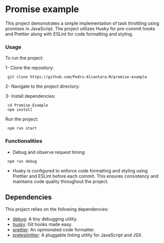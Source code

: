 
# Promise example

This project demonstrates a simple implementation of task throttling using promises in JavaScript. The project utilizes Husky for pre-commit hooks and Prettier along with ESLint for code formatting and styling.


### Usage

To run the project:

1- Clone the repository:
```http
 git clone https://github.com/Pedro-Alcantara-M/promise-example
```

2-  Navigate to the project directory:

3- Install dependencies: 

```http
 cd Promise-Example
 npm install
```

Run the project: 

```http
 npm run start
```

### Functionalities 

- Debug and observe request timing

```http
 npm run debug
```

- Husky is configured to enforce code formatting and styling using Prettier and ESLint before each commit. This ensures consistency and maintains code quality throughout the project.


## Dependencies

This project relies on the following dependencies:

- [debug](https://www.npmjs.com/package/debug): A tiny debugging utility.
- [husky](https://www.npmjs.com/package/husky): Git hooks made easy.
- [prettier](https://prettier.io/): An opinionated code formatter.
- [preteslinttier](https://eslint.org/): A pluggable linting utility for JavaScript and JSX.

